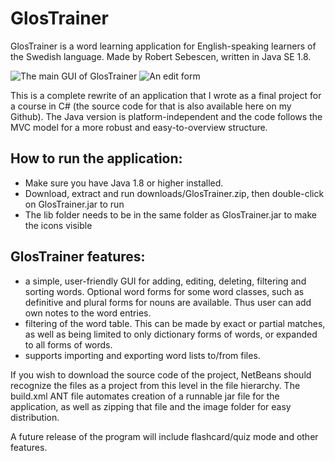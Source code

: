 GlosTrainer
===========

GlosTrainer is a word learning application for English-speaking learners of 
the Swedish language. Made by Robert Sebescen, written in Java SE 1.8.

<img src="http://i.imgur.com/pdYVTZ9.png" title="The main GUI GlosTrainer" alt="The main GUI of GlosTrainer"/>

<img src="http://i.imgur.com/mfhBMnw.png" title="An edit form" alt="An edit form"/>


This is a complete rewrite of an application that I wrote as a final project for a
course in C# (the source code for that is also available here on my Github). 
The Java version is platform-independent and the code follows the MVC model 
for a more robust and easy-to-overview structure.

How to run the application:
------
- Make sure you have Java 1.8 or higher installed.
- Download, extract and run downloads/GlosTrainer.zip, then double-click on GlosTrainer.jar to run
- The lib folder needs to be in the same folder as GlosTrainer.jar to make the icons visible

GlosTrainer features:
------
* a simple, user-friendly GUI for adding, editing, deleting, filtering and sorting 
words. Optional word forms for some word classes, such as definitive and plural
forms for nouns are available. Thus user can add own notes to the word entries.
* filtering of the word table. This can be made by exact or partial matches, as 
well as being limited to  only dictionary forms of words, or expanded to all forms 
of words.  
* supports importing and exporting word lists to/from files.

If you wish to download the source code of the project, NetBeans should
recognize the files as a project from this level in the file hierarchy. 
The build.xml ANT file automates creation of a runnable jar file for the application, 
as well as zipping that file and the image folder for easy distribution.





A future release of the program will include flashcard/quiz mode and other features.